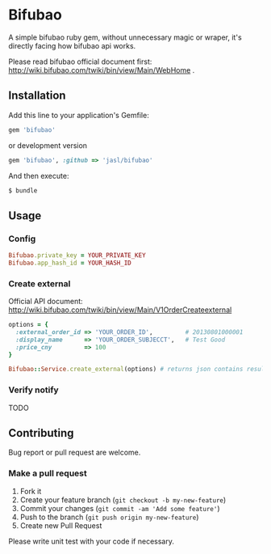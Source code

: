 # Bifubao

A simple bifubao ruby gem, without unnecessary magic or wraper, it's directly facing how bifubao api works.

Please read bifubao official document first: <http://wiki.bifubao.com/twiki/bin/view/Main/WebHome> .

## Installation

Add this line to your application's Gemfile:

```ruby
gem 'bifubao'
```

or development version

```ruby
gem 'bifubao', :github => 'jasl/bifubao'
```

And then execute:

```sh
$ bundle
```

## Usage

### Config

```ruby
Bifubao.private_key = YOUR_PRIVATE_KEY
Bifubao.app_hash_id = YOUR_HASH_ID
```

### Create external

Official API document: <http://wiki.bifubao.com/twiki/bin/view/Main/V1OrderCreateexternal>

```ruby
options = {
  :external_order_id => 'YOUR_ORDER_ID',         # 20130801000001
  :display_name      => 'YOUR_ORDER_SUBJECCT',   # Test Good
  :price_cny         => 100
}

Bifubao::Service.create_external(options) # returns json contains result
```

### Verify notify

TODO

## Contributing

Bug report or pull request are welcome.

### Make a pull request

1. Fork it
2. Create your feature branch (`git checkout -b my-new-feature`)
3. Commit your changes (`git commit -am 'Add some feature'`)
4. Push to the branch (`git push origin my-new-feature`)
5. Create new Pull Request

Please write unit test with your code if necessary.
